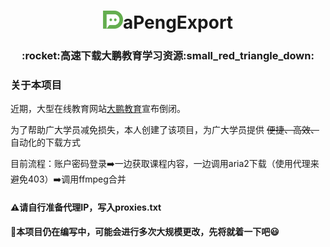 <h1 align="center"><img src="https://github.com/arlenWKX/DaPengExport/raw/main/dp.png" width="32px"></img>aPengExport</h1>
<h3 align="center">:rocket:高速下载大鹏教育学习资源:small_red_triangle_down:</h3>

### 关于本项目
近期，大型在线教育网站[大鹏教育](https://www.dapengjiaoyu.cn)宣布倒闭。

为了帮助广大学员减免损失，本人创建了该项目，为广大学员提供 ~~便捷、高效、~~ 自动化的下载方式

目前流程：账户密码登录:arrow_right:一边获取课程内容，一边调用aria2下载（使用代理来避免403）:arrow_right:调用ffmpeg合并

#### :warning:请自行准备代理IP，写入proxies.txt

#### :construction:本项目仍在编写中，可能会进行多次大规模更改，先将就着一下吧:smiley:
